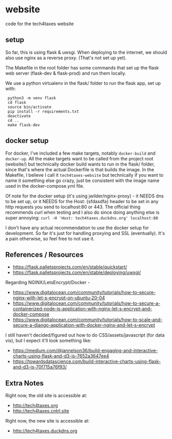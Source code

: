 # website
code for the tech4taxes website


## setup
So far, this is using flask & uwsgi. When deploying to the internet, we should also use nginx as a reverse proxy. (That's not set up yet).

The Makefile in the root folder has some commands that set up the flask web server (flask-dev & flask-prod) and run them locally.

We use a python virtualenv in the flask/ folder to run the flask app, set up with:

```
 python3 -m venv flask
 cd flask
 source bin/activate
 pip install -r requirements.txt
 deactivate
 cd ..
 make flask-dev
```

## docker setup
For docker, I've included a few make targets, notably `docker-build` and `docker-up`.
All the make targets want to be called from the project root (website/) but technically docker build wants to run in the flask/ folder, since that's where
the actual Dockerfile is that builds the image. In the Makefile, I believe I call it `tech4taxes-website` but technically if you want to name it something else go crazy,
just be consistent with the image name used in the docker-compose.yml file.

Of note for the docker setup (it's using jwilder/nginx-proxy) - it NEEDS dns to be set up, or it NEEDS for the Host: {sfdasdfa} header to be set in any http requests you send to localhost:80 or 443.
The official thing recommends curl when testing and I also do since doing anything else is super annoying:
`curl -H 'Host: tech4taxes.duckdns.org' localhost:80`


I don't have any actual recommendation to use the docker setup for development. So far it's just for handling proxying and SSL (eventually). It's a pain otherwise, so feel free to not use it.

## References / Resources
- https://flask.palletsprojects.com/en/stable/quickstart/
- https://flask.palletsprojects.com/en/stable/deploying/uwsgi/

Regarding NGINX/LetsEncrypt/Docker - 
- https://www.digitalocean.com/community/tutorials/how-to-secure-nginx-with-let-s-encrypt-on-ubuntu-20-04
- https://www.digitalocean.com/community/tutorials/how-to-secure-a-containerized-node-js-application-with-nginx-let-s-encrypt-and-docker-compose
- https://www.digitalocean.com/community/tutorials/how-to-scale-and-secure-a-django-application-with-docker-nginx-and-let-s-encrypt

I still haven't decided/figured out how to do CSS/assets/javascript (for data vis), but I expect it'll look something like:
- https://medium.com/@jannelson36/build-engaging-and-interactive-charts-using-flask-and-d3-js-7652a3647ee4
- https://towardsdatascience.com/build-interactive-charts-using-flask-and-d3-js-70f715a76f93/


## Extra Notes
Right now, the old site is accessible at:
- http://tech4taxes.org
- http://tech4taxes.cntrl.site

Right now, the new site is accessible at:
- http://tech4taxes.duckdns.org
